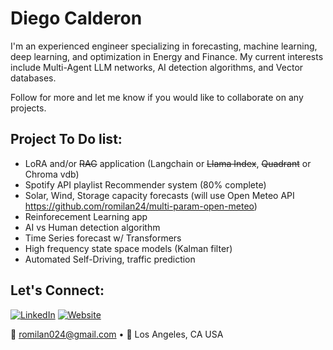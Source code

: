 # Diego Calderon 

I'm an experienced engineer specializing in forecasting, machine learning, deep learning, and optimization in Energy and Finance.  My current interests include Multi-Agent LLM networks, AI detection algorithms, and Vector databases.

Follow for more and let me know if you would like to collaborate on any projects.

## Project To Do list:
- LoRA and/or ~~RAG~~ application (Langchain or ~~Llama Index~~, ~~Quadrant~~ or Chroma vdb)
- Spotify API playlist Recommender system (80% complete)
- Solar, Wind, Storage capacity forecasts (will use Open Meteo API https://github.com/romilan24/multi-param-open-meteo)
- Reinforecement Learning app
- AI vs Human detection algorithm
- Time Series forecast w/ Transformers
- High frequency state space models (Kalman filter)
- Automated Self-Driving, traffic prediction

## Let's Connect:
[![LinkedIn](https://img.shields.io/badge/LinkedIn-%230077B5.svg?&style=flat&logo=linkedin&logoColor=white)]([https://www.linkedin.com/in/diegocalderon/])
[![Website](https://img.shields.io/badge/Website-%23323232?&style=flat&logo=internet-archive&logoColor=white)](https://romilan24.github.io/data_science_portfolio/])

📧 romilan024@gmail.com • 📍 Los Angeles, CA USA
